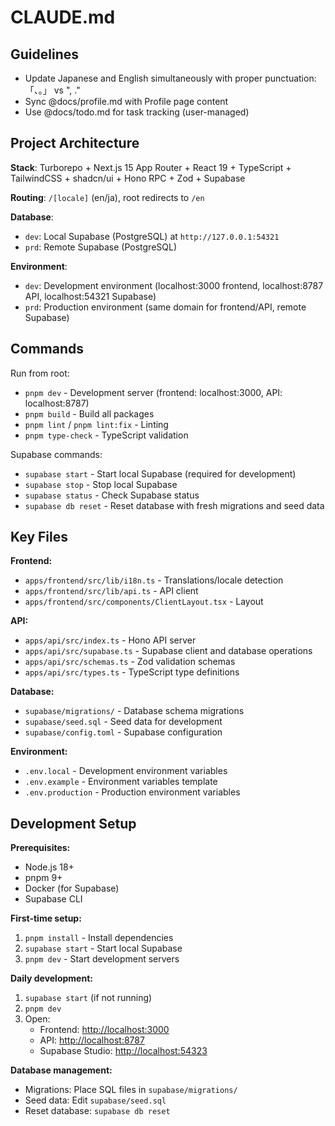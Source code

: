 # CLAUDE.md

## Guidelines

- Update Japanese and English simultaneously with proper punctuation: 「、。」 vs ", ."
- Sync @docs/profile.md with Profile page content
- Use @docs/todo.md for task tracking (user-managed)

## Project Architecture

**Stack**: Turborepo + Next.js 15 App Router + React 19 + TypeScript + TailwindCSS + shadcn/ui + Hono RPC + Zod + Supabase

**Routing**: `/[locale]` (en/ja), root redirects to `/en`

**Database**:

- `dev`: Local Supabase (PostgreSQL) at `http://127.0.0.1:54321`
- `prd`: Remote Supabase (PostgreSQL)

**Environment**:

- `dev`: Development environment (localhost:3000 frontend, localhost:8787 API, localhost:54321 Supabase)
- `prd`: Production environment (same domain for frontend/API, remote Supabase)

## Commands

Run from root:

- `pnpm dev` - Development server (frontend: localhost:3000, API: localhost:8787)
- `pnpm build` - Build all packages
- `pnpm lint` / `pnpm lint:fix` - Linting
- `pnpm type-check` - TypeScript validation

Supabase commands:

- `supabase start` - Start local Supabase (required for development)
- `supabase stop` - Stop local Supabase
- `supabase status` - Check Supabase status
- `supabase db reset` - Reset database with fresh migrations and seed data

## Key Files

**Frontend:**

- `apps/frontend/src/lib/i18n.ts` - Translations/locale detection
- `apps/frontend/src/lib/api.ts` - API client
- `apps/frontend/src/components/ClientLayout.tsx` - Layout

**API:**

- `apps/api/src/index.ts` - Hono API server
- `apps/api/src/supabase.ts` - Supabase client and database operations
- `apps/api/src/schemas.ts` - Zod validation schemas
- `apps/api/src/types.ts` - TypeScript type definitions

**Database:**

- `supabase/migrations/` - Database schema migrations
- `supabase/seed.sql` - Seed data for development
- `supabase/config.toml` - Supabase configuration

**Environment:**

- `.env.local` - Development environment variables
- `.env.example` - Environment variables template
- `.env.production` - Production environment variables

## Development Setup

**Prerequisites:**

- Node.js 18+
- pnpm 9+
- Docker (for Supabase)
- Supabase CLI

**First-time setup:**

1. `pnpm install` - Install dependencies
2. `supabase start` - Start local Supabase
3. `pnpm dev` - Start development servers

**Daily development:**

1. `supabase start` (if not running)
2. `pnpm dev`
3. Open:
   - Frontend: <http://localhost:3000>
   - API: <http://localhost:8787>
   - Supabase Studio: <http://localhost:54323>

**Database management:**

- Migrations: Place SQL files in `supabase/migrations/`
- Seed data: Edit `supabase/seed.sql`
- Reset database: `supabase db reset`
